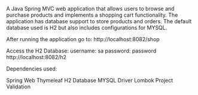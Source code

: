 A Java Spring MVC web application that allows users to browse and purchase products and implements a shopping cart functionality.
The application has database support to store products and orders. The default database used is H2 but also includes configurations for MYSQL.

After running the application go to:
http://localhost:8082/shop

Access the H2 Database:
username: sa
password: password
http://localhost:8082/h2

Dependencies used:

Spring Web
Thymeleaf
H2 Database
MYSQL Driver
Lombok Project
Validation
